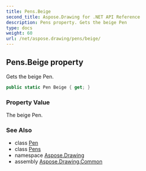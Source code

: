 ```yaml
---
title: Pens.Beige
second_title: Aspose.Drawing for .NET API Reference
description: Pens property. Gets the beige Pen
type: docs
weight: 60
url: /net/aspose.drawing/pens/beige/
---
```

## Pens.Beige property

Gets the beige Pen.

```csharp
public static Pen Beige { get; }
```

### Property Value

The beige Pen.

### See Also

* class [Pen](../../pen/)
* class [Pens](../)
* namespace [Aspose.Drawing](../../pens/)
* assembly [Aspose.Drawing.Common](../../../)


